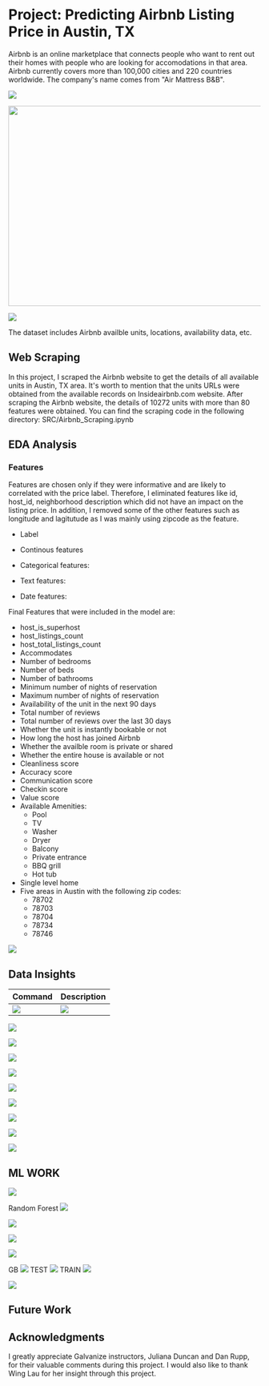 # Project: Predicting Airbnb Listing Price in Austin, TX
Airbnb is an online marketplace that connects people who want to rent out their homes with people who are looking for accomodations in that area. Airbnb currently covers more than 100,000 cities and 220 countries worldwide. The company's name comes from "Air Mattress B&B".



![](images/Introduction.png)

<img src="images/Workflow.jpg" width=800 height = 400>




![](img/Austin_Airbnb.JPG)

The dataset includes Airbnb availble units, locations, availability data, etc.



## Web Scraping
In this project, I scraped the Airbnb website to get the details of all available units in Austin, TX area. It's worth to mention that the units URLs were obtained from the available records on Insideairbnb.com website. After scraping the Airbnb website, the details of 10272 units with more than 80 features were obtained. You can find the scraping code in the following directory: SRC/Airbnb_Scraping.ipynb


## EDA Analysis











### Features
Features are chosen only if they were informative and are likely to correlated with the price label. Therefore, I eliminated features like id, host_id, neighborhood description which did not have an impact on the listing price. In addition, I removed some of the other features such as longitude and lagitutude as I was mainly using zipcode as the feature.

* Label


* Continous features



* Categorical features:


* Text features:


* Date features: 


Final Features that were included in the model are:
* host_is_superhost
* host_listings_count
* host_total_listings_count
* Accommodates
* Number of bedrooms
* Number of beds
* Number of bathrooms
* Minimum number of nights of reservation
* Maximum number of nights of reservation
* Availability of the unit in the next 90 days
* Total number of reviews
* Total number of reviews over the last 30 days
* Whether the unit is instantly bookable or not
* How long the host has joined Airbnb
* Whether the availble room is private or shared
* Whether the entire house is available or not
* Cleanliness score
* Accuracy score
* Communication score
* Checkin score
* Value score
* Available Amenities:
    * Pool 
    * TV 
    * Washer 
    * Dryer
    * Balcony
    * Private entrance
    * BBQ grill
    * Hot tub
* Single level home
* Five areas in Austin with the following zip codes:
    * 78702
    * 78703
    * 78704
    * 78734
    * 78746




![](img/Correlation.png)





## Data Insights


| Command | Description |
| --- | --- |
| ![](img/Room_type.png) | ![](img/House_type.png) |



![](img/Room_type.png)



![](img/House_type.png)


![](img/Location.png)


![](img/Price_vs_guest.png)


![](img/Price_vs_guest.png)

![](img/Price_vs_superhost.png)



![](img/Owners.png)


![](img/host_joined.png)



![](img/Airbnb_prices.png)





## ML WORK



![](img/residuals.png)



Random Forest
![](img/rf_GINI_Importance.png)

![](img/rf_permutation.png)

![](img/rf_test.png)

![](img/rf_training.png)



GB
![](img/GB_GINI.png)
TEST
![](img/GINI_Test.png)
TRAIN
![](img/GINI_Train.png)


![](img/Test_gb_less_800.png)


## Future Work






## Acknowledgments
I greatly appreciate Galvanize instructors, Juliana Duncan and Dan Rupp, for their valuable comments during this project. I would also like to thank Wing Lau for her insight through this project.



